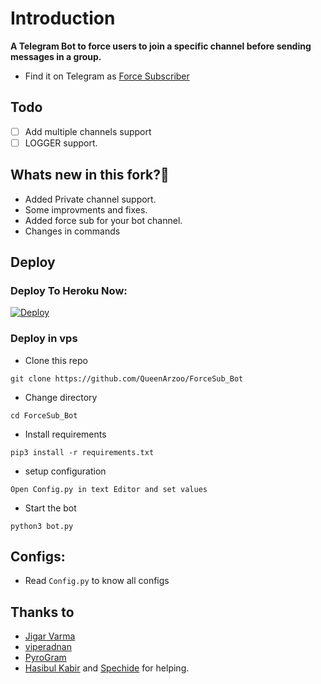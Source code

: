 # Introduction
**A Telegram Bot to force users to join a specific channel before sending messages in a group.**
- Find it on Telegram as [Force Subscriber](https://t.me/ForceSubAllBot)

## Todo
- [ ] Add multiple channels support
- [ ] LOGGER support.

## Whats new in this fork?🤔
- Added Private channel support.
- Some improvments and fixes.
- Added force sub for your bot channel.
- Changes in commands

## Deploy

### Deploy To Heroku Now:
[![Deploy](https://www.herokucdn.com/deploy/button.svg)](https://heroku.com/deploy?template=https://github.com/QueenArzoo/ForceSub_Bot)

### Deploy in vps
- Clone this repo
```
git clone https://github.com/QueenArzoo/ForceSub_Bot
```
- Change directory
```
cd ForceSub_Bot
```
- Install requirements
```
pip3 install -r requirements.txt
```
- setup configuration
```
Open Config.py in text Editor and set values
```
- Start the bot
```
python3 bot.py
```
## Configs:
- Read `Config.py` to know all configs

## Thanks to
- [Jigar Varma](https://github.com/Jigarvarma2005)
- [viperadnan](https://github.com/viperadnan-git)
- [PyroGram](https://PyroGram.org)
- [Hasibul Kabir](https://GitHub.com/hasibulkabir) and [Spechide](https://GitHub.com/spechide) for helping.

